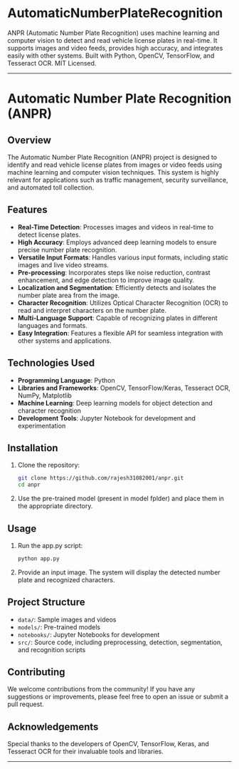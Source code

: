 # AutomaticNumberPlateRecognition
ANPR (Automatic Number Plate Recognition) uses machine learning and computer vision to detect and read vehicle license plates in real-time. It supports images and video feeds, provides high accuracy, and integrates easily with other systems. Built with Python, OpenCV, TensorFlow, and Tesseract OCR. MIT Licensed.


---

# Automatic Number Plate Recognition (ANPR)

## Overview

The Automatic Number Plate Recognition (ANPR) project is designed to identify and read vehicle license plates from images or video feeds using machine learning and computer vision techniques. This system is highly relevant for applications such as traffic management, security surveillance, and automated toll collection.

## Features

- **Real-Time Detection**: Processes images and videos in real-time to detect license plates.
- **High Accuracy**: Employs advanced deep learning models to ensure precise number plate recognition.
- **Versatile Input Formats**: Handles various input formats, including static images and live video streams.
- **Pre-processing**: Incorporates steps like noise reduction, contrast enhancement, and edge detection to improve image quality.
- **Localization and Segmentation**: Efficiently detects and isolates the number plate area from the image.
- **Character Recognition**: Utilizes Optical Character Recognition (OCR) to read and interpret characters on the number plate.
- **Multi-Language Support**: Capable of recognizing plates in different languages and formats.
- **Easy Integration**: Features a flexible API for seamless integration with other systems and applications.

## Technologies Used

- **Programming Language**: Python
- **Libraries and Frameworks**: OpenCV, TensorFlow/Keras, Tesseract OCR, NumPy, Matplotlib
- **Machine Learning**: Deep learning models for object detection and character recognition
- **Development Tools**: Jupyter Notebook for development and experimentation

## Installation

1. Clone the repository:
   ```bash
   git clone https://github.com/rajesh31082001/anpr.git
   cd anpr
   ```


2. Use the pre-trained model (present in model fplder) and place them in the appropriate directory.

## Usage

1. Run the app.py script:
   ```bash
   python app.py
   ```

2. Provide an input image. The system will display the detected number plate and recognized characters.

## Project Structure

- `data/`: Sample images and videos
- `models/`: Pre-trained models
- `notebooks/`: Jupyter Notebooks for development
- `src/`: Source code, including preprocessing, detection, segmentation, and recognition scripts


## Contributing

We welcome contributions from the community! If you have any suggestions or improvements, please feel free to open an issue or submit a pull request.


## Acknowledgements

Special thanks to the developers of OpenCV, TensorFlow, Keras, and Tesseract OCR for their invaluable tools and libraries.

---
